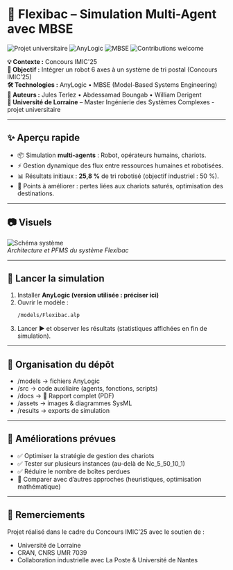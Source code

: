 # 🧠 Flexibac – Simulation Multi-Agent avec MBSE

![Projet universitaire](https://img.shields.io/badge/Université%20de%20Lorraine-Project-lightgrey?logo=googlescholar)
![AnyLogic](https://img.shields.io/badge/Simulation-AnyLogic-blue.svg)
![MBSE](https://img.shields.io/badge/Approach-MBSE-orange.svg)
![Contributions welcome](https://img.shields.io/badge/Contributions-welcome-brightgreen.svg)

**💡 Contexte :** Concours IMIC'25   
**🎯 Objectif :** Intégrer un robot 6 axes à un système de tri postal (Concours IMIC’25)  
**🛠 Technologies :** AnyLogic • MBSE (Model-Based Systems Engineering)  
**👥 Auteurs :** Jules Terlez • Abdessamad Boungab • William Derigent  
**🏫 Université de Lorraine** – Master Ingénierie des Systèmes Complexes - projet universitaire

---

## ✨ Aperçu rapide
- 📦 Simulation **multi-agents** : Robot, opérateurs humains, chariots.  
- ⚡ Gestion dynamique des flux entre ressources humaines et robotisées.  
- 📊 Résultats initiaux : **25,8 %** de tri robotisé (objectif industriel : 50 %).  
- 🔎 Points à améliorer : pertes liées aux chariots saturés, optimisation des destinations.  

---

## 📷 Visuels
![Schéma système](assets/flexibac-diagram.png)  
*Architecture et PFMS du système Flexibac*  

---

## 🚀 Lancer la simulation
1. Installer **AnyLogic (version utilisée : préciser ici)**  
2. Ouvrir le modèle :  
   ```bash
   /models/Flexibac.alp
3. Lancer ▶ et observer les résultats (statistiques affichées en fin de simulation).

---

## 📂 Organisation du dépôt

- /models → fichiers AnyLogic
- /src → code auxiliaire (agents, fonctions, scripts)
- /docs → 📄 Rapport complet (PDF)
- /assets → images & diagrammes SysML
- /results → exports de simulation

---

## 🔮 Améliorations prévues

- ✅ Optimiser la stratégie de gestion des chariots
- ✅ Tester sur plusieurs instances (au-delà de Nc_5_50_10_1)
- ✅ Réduire le nombre de boîtes perdues
- 🔄 Comparer avec d’autres approches (heuristiques, optimisation mathématique)

---

## 🙌 Remerciements

Projet réalisé dans le cadre du Concours IMIC’25 avec le soutien de :
- Université de Lorraine
- CRAN, CNRS UMR 7039
- Collaboration industrielle avec La Poste & Université de Nantes

